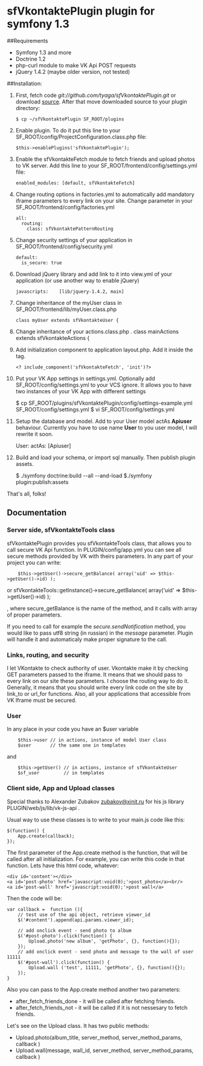 # sfVkontaktePlugin plugin for symfony 1.3

##Requirements

*   Symfony 1.3 and more
*   Doctrine 1.2
*   php-curl module to make VK Api POST requests
*   jQuery 1.4.2 (maybe older version, not tested)

##Installation:

1.  First, fetch code *git://github.com/tyaga/sfVkontaktePlugin.git* or download [source](http://github.com/tyaga/sfVkontaktePlugin/downloads). After that move downloaded source to your plugin directory:

		$ cp ~/sfVkontaktePlugin SF_ROOT/plugins

2.  Enable plugin. To do it put this line to your SF_ROOT/config/ProjectConfiguration.class.php file:

		$this->enablePlugins('sfVkontaktePlugin');

3.  Enable the sfVkontakteFetch module to fetch friends and upload photos to VK server. Add this line to your SF_ROOT/frontend/config/settings.yml file:

		enabled_modules: [default, sfVkontakteFetch]

4.  Change routing options in factories.yml to automatically add mandatory iframe parameters to every link on your site. Change parameter in your SF_ROOT/frontend/config/factories.yml

		all:
		  routing:
		    class: sfVkontaktePatternRouting

5.  Change security settings of your application in SF_ROOT/frontend/config/security.yml

		default:
		  is_secure: true

6.  Download jQuery library and add link to it into view.yml of your application (or use another way to enable jQuery)

		javascripts:    [lib/jquery-1.4.2, main]

7.  Change inheritance of the myUser class in SF_ROOT/frontend/lib/myUser.class.php

		class myUser extends sfVkontakteUser {

8.  Change inheritance of your actions.class.php .
		class mainActions extends sfVkontakteActions {

9.  Add initialization component to application layout.php. Add it inside the <body> tag.

		<? include_component('sfVkontakteFetch', 'init')?>

10.  Put your VK App settings in settings.yml. Optionally add SF_ROOT/config/settings.yml to your VCS ignore. It allows you to have two instances of your VK App with different settings

		$ cp SF_ROOT/plugins/sfVkontaktePlugin/config/settings-example.yml SF_ROOT/config/settings.yml
		$ vi SF_ROOT/config/settings.yml

11.  Setup the database and model. Add to your User model actAs **Apiuser** behaviour. Currently you have to use name **User** to you user model, I will rewrite it soon.

		User:
		  actAs: [Apiuser]

12.  Build and load your schema, or import sql manually. Then publish plugin assets.

		$ ./symfony doctrine:build --all --and-load
		$./symfony plugin:publish:assets

That's all, folks!

## Documentation

### Server side, sfVkontakteTools class

sfVkontaktePlugin provides you sfVkontakteTools class, that allows you to call secure VK Api function.
In PLUGIN/config/app.yml you can see all secure methods provided by VK with theirs parameters. In any part of your project you can write:

		$this->getUser()->secure_getBalance( array('uid' => $this->getUser()->id) );

or
		sfVkontakteTools::getInstance()->secure_getBalance( array('uid' => $this->getUser()->id) );

, where secure_getBalance is the name of the method, and it calls with array of proper parameters.

If you need to call for example the *secure.sendNotification* method, you would like to pass utf8 string (in russian) in the *message* parameter. Plugin will handle it and automaticaly make proper signature to the call.

### Links, routing, and security

I let VKontakte to check authority of user. Vkontakte make it by checking GET parameters passed to the iframe. It means that we should pass to every link on our site these parameters. I choose the routing way to do it.
Generally, it means that you should write every link code on the site by link_to or url_for functions. Also, all your applications that accessible from VK Iframe must be secured.

### User

In any place in your code you have an $user variable

		$this->user // in actions, instance of model User class
		$user 		// the same one in templates

and

		$this->getUser() // in actions, instance of sfVkontakteUser
		$sf_user 		 // in templates

### Client side, App and Upload classes

Special thanks to Alexander Zubakov <zubakov@xinit.ru> for his js library PLUGIN/web/js/lib/vk-js-api .

Usual way to use these classes is to write to your main.js code like this:

	$(function() {
		App.create(callback);
	});

The first parameter of the App.create method is the function, that will be called after all initialization. For example, you can write this code in that function. Lets have this html code, whatever:

	<div id='content'></div>
	<a id='post-photo' href='javascript:void(0);'>post_photo</a><br/>
	<a id='post-wall' href='javascript:void(0);'>post wall</a>

Then the code will be:

	var callback =  function (){
		// test use of the api object, retrieve viewer_id
		$('#content').append(api.params.viewer_id);

		// add onclick event - send photo to album
		$('#post-photo').click(function() {
			Upload.photo('new album', 'getPhoto', {}, function(){});
		});
		// add onclick event - send photo and message to the wall of user 11111
		$('#post-wall').click(function() {
			Upload.wall ('test', 11111, 'getPhoto', {}, function(){});
		});
	}

Also you can pass to the App.create method another two parameters:

*  after_fetch_friends_done - it will be called after fetching friends.
*  after_fetch_friends_not - it will be called if it is not nessesary to fetch friends.

Let's see on the Upload class. It has two public methods:

*  Upload.photo(album_title, server_method, server_method_params, callback )
*  Upload.wall(message, wall_id, server_method, server_method_params, callback )

